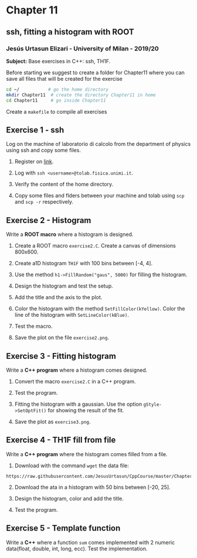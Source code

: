# Chapter 11

## ssh, fitting a histogram with ROOT

### Jesús Urtasun Elizari - University of Milan - 2019/20

**Subject:** Base exercises in C++: ssh, TH1F.

Before starting we suggest to create a folder for Chapter11 where you can save all files that will be created for the exercise
```bash
cd ~/           # go the home directory
mkdir Chapter11  # create the directory Chapter11 in home
cd Chapter11     # go inside Chapter11
```
Create a `makefile` to compile all exercises

## Exercise 1 - ssh

Log on the machine of laboratorio di calcolo from the department of physics using ssh and copy some files.

1. Register on [link](https://registrazione.fisica.unimi.it/cgi-sec/register.php).

2. Log with `ssh <username>@tolab.fisica.unimi.it`.

3. Verify the content of the home directory.

4. Copy some files and flders between your machine and tolab using `scp` and `scp -r` respectively.

## Exercise 2 - Histogram

Write a **ROOT macro** where a histogram is designed.

1. Create a ROOT macro `exercise2.C`. Create a canvas of dimensions 800x600.

2. Create a1D histogram `TH1F` with 100 bins between [-4, 4].

3. Use the method `h1->FillRandom("gaus", 5000)` for filling the histogram.

4. Design the histogram and test the setup.

5. Add the title and the axis to the plot.

6. Color the histogram with the method `SetFillColor(kYellow)`. Color the line of the histogram with `SetLineColor(kBlue)`.

7. Test the macro.

8. Save the plot on the file `exercise2.png`.

## Exercise 3 - Fitting histogram

Write a **C++ program** where a histogram comes designed.

1. Convert the macro `exercise2.C` in a C++ program.

2. Test the program.

8. Fitting the histogram with a gaussian. Use the option `gStyle->SetOptFit()` for showing the result of the fit.

9. Save the plot as `exercise3.png`.

## Exercise 4 - TH1F fill from file

Write a **C++ program** where the histogram comes filled from a file.

1. Download with the command `wget` the data file:
```
https://raw.githubusercontent.com/JesusUrtasun/CppCourse/master/Chapter11/data4.dat
```

2. Download the ata in a histogram with 50 bins between [-20, 25].

3. Design the histogram, color and add the title.

4. Test the program.

## Exercise 5 - Template function

Write a **C++** where a function `sum` comes implemented with 2 numeric data(float, double, int, long, ecc).
Test the implementation.
